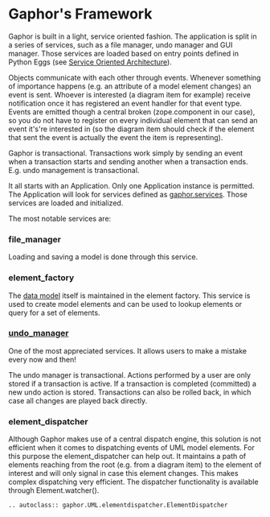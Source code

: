 # Gaphor's Framework

Gaphor is built in a light, service oriented fashion. The application is
split in a series of services, such as a file manager, undo manager and
GUI manager. Those services are loaded based on entry points defined in
Python Eggs (see [Service Oriented Architecture](so.md)).

Objects communicate with each other through events. Whenever something
of importance happens (e.g. an attribute of a model element changes) an
event is sent. Whoever is interested (a diagram item for example)
receive notification once it has registered an event handler for that
event type. Events are emitted though a central broken (zope.component
in our case), so you do not have to register on every individual element
that can send an event it's're interested in (so the diagram item should
check if the element that sent the event is actually the event the item
is representing).

Gaphor is transactional. Transactions work simply by sending an event
when a transaction starts and sending another when a transaction ends.
E.g. undo management is transactional.

It all starts with an Application. Only one Application instance is
permitted. The Application will look for services defined as
[gaphor.services](services.md). Those services are loaded and initialized.

The most notable services are:

### file_manager

Loading and saving a model is done through this service.

### element_factory

The [data model](datamodel.md) itself is maintained in the element factory.
This service is used to create model elements and can be used to lookup
elements or query for a set of elements.

### [undo_manager](undo.md)

One of the most appreciated services. It allows users to make a mistake every
now and then!

The undo manager is transactional. Actions performed by a user are
only stored if a transaction is active. If a transaction is
completed (committed) a new undo action is stored. Transactions can
also be rolled back, in which case all changes are played back
directly.

### element_dispatcher

Although Gaphor makes use of a central dispatch engine, this
solution is not efficient when it comes to dispatching events of UML
model elements. For this purpose the element_dispatcher can help
out. It maintains a path of elements reaching from the root (e.g.
from a diagram item) to the element of interest and will only signal
in case this element changes. This makes complex dispatching very
efficient. The dispatcher functionality is available through
Element.watcher().

```eval_rst
.. autoclass:: gaphor.UML.elementdispatcher.ElementDispatcher
```
